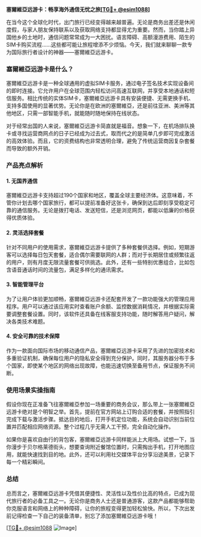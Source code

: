 **塞爾維亞远游卡：畅享海外通信无忧之旅[[TG💪+ @esim1088](https://t.me/s/esim1088)]**

在当今这个全球化时代，出门旅行已经变得越来越普遍。无论是商务出差还是休闲度假，与家人朋友保持联系以及获取网络支持都显得尤为重要。然而，当你踏上异国他乡的土地时，通信问题常常成为一大困扰。语言障碍、高额漫游费用、陌生的SIM卡购买流程……这些都可能让旅程增添不少烦恼。今天，我们就来聊聊一款专为国际旅行者设计的神器——塞爾維亞远游卡。

### 塞爾維亞远游卡是什么？

塞爾維亞远游卡是一种全球通用的虚拟SIM卡服务，通过电子签名技术实现设备间的即时连接。它允许用户在全球范围内轻松访问高速互联网，并享受本地通话和短信服务。相比传统的实体SIM卡，塞爾維亞远游卡具有安装便捷、无需更换手机、支持多国使用的显著优势。无论你是在欧洲的塞爾維亞，还是前往亚洲、美洲等其他地区，只需一部智能手机，就能随时随地保持在线状态。

对于经常出国的人来说，塞爾維亞远游卡简直就是福音。想象一下，在机场排队换卡或寻找运营商网点的日子已经成为过去式，取而代之的是简单几步即可完成激活的高效体验。而且，它的资费结构也非常透明合理，避免了传统运营商因复杂套餐而导致的额外开销。

### 产品亮点解析

#### 1. **无国界通信**
塞爾維亞远游卡支持超过190个国家和地区，覆盖全球主要经济体。这意味着，不管你计划去哪个国家旅行，都可以提前准备好这张卡，确保到达后即刻享受稳定可靠的通信服务。无论是拨打电话、发送短信，还是浏览网页，都能以低廉的价格获得优质体验。

#### 2. **灵活选择套餐**
针对不同用户的使用需求，塞爾維亞远游卡提供了多种套餐供选择。例如，短期游客可以选择每日包天套餐，适合偶尔需要联网的人群；而对于长期居住或频繁往返的用户，则有月度无限流量套餐可供挑选。此外，还有一些特别优惠组合，比如包含语音通话时间的流量包，满足多样化的通讯需求。

#### 3. **智能管理平台**
为了让用户体验更加顺畅，塞爾維亞远游卡还配套开发了一款功能强大的管理应用程序。用户可以通过该应用实时查看账户余额、监控数据消耗情况，并根据实际需要调整套餐设置。同时，该软件还具备在线客服支持功能，随时解答用户疑问，解决各类技术难题。

#### 4. **安全可靠的技术保障**
作为一款面向国际市场的移动通信产品，塞爾維亞远游卡采用了先进的加密技术和多重验证机制，确保每位用户的隐私安全得到充分保护。同时，其服务器分布于多个国家，即使某个地区的网络出现故障，也能迅速切换至备用节点，保证服务不间断。

### 使用场景实操指南

假设你现在正准备飞往塞爾維亞参加一场重要的商务会议，那么带上一张塞爾維亞远游卡绝对是个明智之举。首先，提前在官方网站上订购合适的套餐，并按照指引完成下载与激活步骤。抵达目的地后，打开手机定位功能，系统会自动识别当前位置并匹配相应网络资源。整个过程几乎无需人工干预，完全自动化操作。

如果你是喜欢自由行的背包客，塞爾維亞远游卡同样能派上大用场。试想一下，当你漫步于贝尔格莱德街头，想要查询附近餐馆位置时，只需掏出手机，打开地图应用，就能快速找到目的地。此外，还可以利用社交媒体平台分享沿途美景，记录下每一个精彩瞬间。

### 总结

总而言之，塞爾維亞远游卡凭借其便捷性、灵活性以及性价比高的特点，已成为现代旅行者的必备工具之一。无论你是商务人士还是普通游客，这款产品都能够帮助你克服语言和网络上的种种障碍，让你的旅程变得更加轻松愉快。所以，下次出发前记得检查一下自己的装备清单，别忘了添加塞爾維亞远游卡哦！

[[TG💪+ @esim1088](https://t.me/s/esim1088) ![Image](https://i.postimg.cc/4NQfJmqS/Snipaste-2025-05-13-00-14-12.png)]